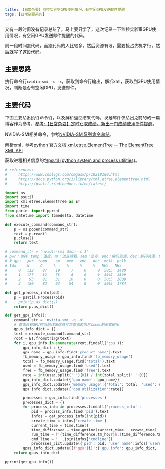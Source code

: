 ```yaml
---
title: 【日常杂耍】监控实验室GPU使用情况，有空闲GPU发送邮件提醒
tags: [日常杂耍系列]
---
```


又有一段时间没有记录总结了，马上要开学了，这次记录一下监控实验室GPU使用情况，有空闲GPU发送邮件提醒的代码。

<!--more-->

前一段时间跑代码，而跑代码的人比较多，然后资源有限，需要抢占先机才行，然后就写了这段代码。

## 主要思路

执行命令行`nvidia-smi -q -x`，获取到命令行输出，解析xml，获取到GPU使用情况，判断是否有空闲GPU，发送邮件。

## 主要代码

下面主要给出执行命令行，以及解析返回结果代码，发送邮件仅给出之前的的一篇博客作为参考，[参考:【日常杂耍】定时获取成绩，新出一门成绩使用邮件提醒](https://bingqiangzhou.github.io/2020/06/22/DailyJungle-SMTP-SeleniumWithHeadlessBroswer.html#2发送邮件)。

NVIDIA-SMI相关命令，参考[NVIDIA-SMI系列命令总结](https://www.cnblogs.com/omgasw/p/10218180.html)。

解析xml，参考[python 官方文档 xml.etree.ElementTree -- The ElementTree XML API](https://docs.python.org/3/library/xml.etree.elementtree.html)

获取进程相关信息的包[psutil (python system and process utilities)](https://psutil.readthedocs.io/en/latest/)。

```python
# references:
#     https://www.cnblogs.com/omgasw/p/10218180.html
#     https://docs.python.org/3/library/xml.etree.elementtree.html
#     https://psutil.readthedocs.io/en/latest/

import os
import psutil
import xml.etree.ElementTree as ET
import time
from pprint import pprint
from datetime import timedelta, datetime

def execute_command(command_str):
    p = os.popen(command_str)
    text = p.read()
    p.close()
    return text

# command_str = 'nvidia-smi dmon -c 1'
# pwr：功耗，temp：温度，sm：流处理器，mem：显存，enc：编码资源，dec：解码资源，mclk：显存频率，pclk：处理器频率
# # gpu   pwr  temp    sm   mem   enc   dec  mclk  pclk
# Idx     W     C     %     %     %     %   MHz   MHz
#     0   112    87    19     7     0     0  5005  1480
#     1   177    83    78     8     0     0  5005  1809
#     2    93    81    31    10     0     0  5005  1809
#     3   150    83    93    54     0     0  5005  1784

def get_process_info(pid):
    p = psutil.Process(pid)
#     print(p.as_dict())
    return p.as_dict()

def get_gpu_info():
    command_str = 'nvidia-smi -q -x'
    # 查询所有GPU的当前详细信息并将查询的信息以xml的形式输出
    gpus_info_dict = {}
    text = execute_command(command_str)
    root = ET.fromstring(text)
    for i, gpu_info in enumerate(root.findall('gpu')):
        gpu_info_dict = {}
        gpu_name = gpu_info.find('product_name').text
        fb_memory_usage = gpu_info.find('fb_memory_usage')
        total = fb_memory_usage.find('total').text
        used = fb_memory_usage.find('used').text
        free = fb_memory_usage.find('free').text
        rate = int(used.split(' ')[0]) / int(total.split(' ')[0])
        gpu_info_dict.update({'gpu name': gpu_name})
        gpu_info_dict.update({'memory usage':{'total': total, 'used': used, 'free': free}})
        gpu_info_dict.update({'gpu utilization':rate})

        processes = gpu_info.find('processes')
        processes_dict = {}
        for process_info in processes.findall('process_info'):
            pid = process_info.find('pid').text
            infos = get_process_info(int(pid))
            create_time = infos['create_time']
            current_time = time.time()
            time_difference = time.gmtime(current_time - create_time)
            run_time = f'{time_difference.tm_hour}h,{time_difference.tm_min}m,{time_difference.tm_sec}s'
            cmd_line = ' '.join(infos['cmdline'])
            processes_dict.update({'pid': pid, 'user name':infos['username'], 'cwd':infos['cwd'], 'cmd line':cmd_line, 'run time': run_time})
        gpus_info_dict.update({f'gpu:{i}':{'gpu info': gpu_info_dict, 'processes': processes_dict}})
    return gpus_info_dict

pprint(get_gpu_info())
```

